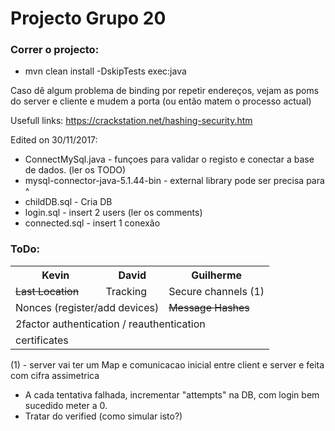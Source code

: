 # Projecto Grupo 20

### Correr o projecto:
* mvn clean install -DskipTests exec:java


Caso dê algum problema de binding por repetir endereços, vejam as poms do server e cliente e mudem a porta (ou então matem o processo actual)

Usefull links:
  https://crackstation.net/hashing-security.htm
  

  
Edited on 30/11/2017:
* ConnectMySql.java - funçoes para validar o registo e conectar a base de dados. (ler os TODO)
* mysql-connector-java-5.1.44-bin - external library pode ser precisa para ^
* childDB.sql - Cria DB
* login.sql - insert 2 users (ler os comments)
* connected.sql - insert 1 conexão
	

### ToDo:

<table>
	<tr>
	<th>Kevin</th>
	<th>David</th>
	<th>Guilherme</th>
	</tr>
  <tr>
	  <td><s>Last Location</s></td>
    <td>Tracking</td>
	<td>Secure channels (1)</td>
  </tr>
  <tr>
    <td colspan="2">Nonces (register/add devices)</td>
	<td><s>Message Hashes</s></td>
  </tr>
  <tr>
    <td colspan="3">2factor authentication / reauthentication</td>
  </tr>
  <tr>
    <td colspan="3">certificates</td>
  </tr>
</table>
(1) - server vai ter um Map<phoneNumber,SymetricKey> e comunicacao inicial entre client e server e feita com cifra assimetrica


* A cada tentativa falhada, incrementar "attempts" na DB, com login bem sucedido meter a 0.
* Tratar do verified (como simular isto?)
